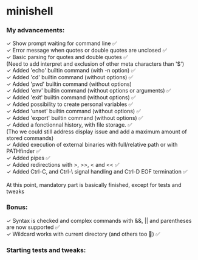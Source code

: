 # minishell

### My advancements:
✓ Show prompt waiting for command line ✅
<br />✓ Error message when quotes or double quotes are unclosed ✅
<br />✓ Basic parsing for quotes and double quotes ✅
<br />(Need to add interpret and exclusion of other meta characters than '$')
<br />✓ Added 'echo' builtin command (with -n option) ✅
<br />✓ Added 'cd' builtin command (without options) ✅
<br />✓ Added 'pwd' builtin command (without options)
<br />✓ Added 'env' builtin command (without options or arguments) ✅
<br />✓ Added 'exit' builtin command (without options) ✅
<br />✓ Added possibility to create personal variables ✅
<br />✓ Added 'unset' builtin command (without options) ✅
<br />✓ Added 'export' builtin command (without options) ✅
<br />✓ Added a fonctionnal history, with file storage. ✅
<br />(Tho we could still address display issue and add a maximum amount of stored commands)
<br />✓ Added execution of external binaries with full/relative path or with PATHfinder ✅
<br />✓ Added pipes ✅
<br />✓ Added redirections with >, >>, < and << ✅
<br />✓ Added Ctrl-C, and Ctrl-\ signal handling and Ctrl-D EOF termination ✅
<br /><br /> At this point, mandatory part is basically finished, except for tests and tweaks
### Bonus:
✓ Syntax is checked and complex commands with &&, || and parentheses are now supported ✅
<br />✓ Wildcard works with current directory (and others too 🤙) ✅
### Starting tests and tweaks:
